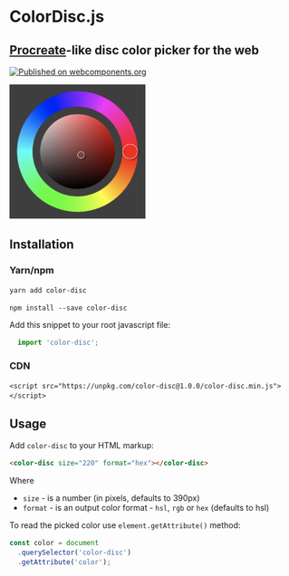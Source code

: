 # ColorDisc.js
## [Procreate](https://procreate.art/)-like disc color picker for the web

[![Published on webcomponents.org](https://img.shields.io/badge/webcomponents.org-published-blue.svg)](https://www.webcomponents.org/element/afternoon2/color-disc)

<img src="https://raw.githubusercontent.com/afternoon2/color-disc/assets/color-disc.png" alt="Color Disc Screen" style="width: 240px; height: auto;" />

## Installation

### Yarn/npm

`yarn add color-disc`

`npm install --save color-disc`

Add this snippet to your root javascript file:

```javascript
  import 'color-disc';
```

### CDN
`<script src="https://unpkg.com/color-disc@1.0.0/color-disc.min.js"></script>`

## Usage

Add `color-disc` to your HTML markup:

```html
<color-disc size="220" format="hex"></color-disc>
```

Where

- `size` - is a number (in pixels, defaults to 390px)
- `format` - is an output color format - `hsl`, `rgb` or `hex` (defaults to hsl)

To read the picked color use `element.getAttribute()` method:

```javascript
const color = document
  .querySelector('color-disc')
  .getAttribute('color');
```